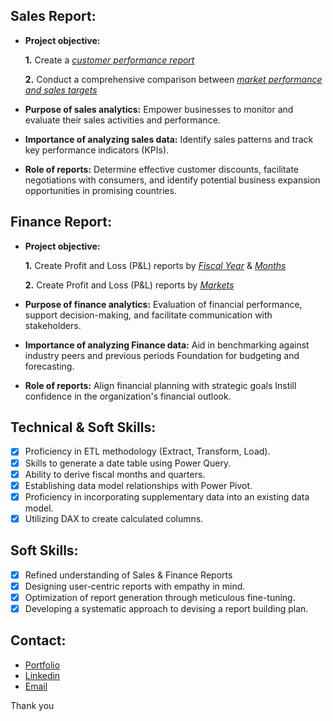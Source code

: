 ## Sales Report:


- **Project objective:** 

    **1.** Create a _[customer performance report](https://github.com/analystsaurabh/Excel-Projects/blob/55e718f98df2c518365b00167a475ef79e7d82e9/Customer%20Performance%20Report.pdf)_ 

    **2.** Conduct a comprehensive comparison between _[market performance and sales targets](https://github.com/analystsaurabh/Sales-and-Finance-Analytics/blob/55e718f98df2c518365b00167a475ef79e7d82e9/Market%20Performance%20vs%20Target.pdf)_

- **Purpose of sales analytics:** Empower businesses to monitor and evaluate their sales activities and performance.

- **Importance of analyzing sales data:** Identify sales patterns and track key performance indicators (KPIs).

- **Role of reports:** Determine effective customer discounts, facilitate negotiations with consumers, and identify potential business expansion opportunities in promising countries.


## Finance Report:

- **Project objective:** 

    **1.** Create Profit and Loss (P&L) reports by _[Fiscal Year](https://github.com/analystsaurabh/Excel-Projects/blob/8a5b7376e88c342b911cb389101b10d0a6e233de/P%26L%20by%20Fiscal%20Year.pdf)_ & _[Months](https://github.com/analystsaurabh/Excel-Projects/blob/55e718f98df2c518365b00167a475ef79e7d82e9/P%26L%20Statement%20by%20Months.pdf)_ 

   **2.** Create Profit and Loss (P&L) reports by _[Markets](https://github.com/analystsaurabh/Excel-Projects/blob/8a5b7376e88c342b911cb389101b10d0a6e233de/P%26L%20for%20Markets.pdf)_

- **Purpose of finance analytics:** Evaluation of financial performance, support decision-making, and facilitate communication with stakeholders.

- **Importance of analyzing Finance data:** Aid in benchmarking against industry peers and previous periods Foundation for budgeting and forecasting.

- **Role of reports:** Align financial planning with strategic goals Instill confidence in the organization's financial outlook.


## Technical & Soft Skills:
- [x]	Proficiency in ETL methodology (Extract, Transform, Load).
- [x]	Skills to generate a date table using Power Query.
- [x]	Ability to derive fiscal months and quarters.
- [x]	Establishing data model relationships with Power Pivot.
- [x]	Proficiency in incorporating supplementary data into an existing data model.
- [x]	Utilizing DAX to create calculated columns.

## Soft Skills:
- [x]	Refined understanding of Sales & Finance Reports
- [x]	Designing user-centric reports with empathy in mind.
- [x]	Optimization of report generation through meticulous fine-tuning.
- [x]	Developing a systematic approach to devising a report building plan.

## Contact: 
- [Portfolio](https://codebasics.io/portfolio/Saurabh-Chunekar)
- [Linkedin](https://www.linkedin.com/in/saurabhchunekar)
- [Email](mailto:designwithsaurabh@gmail.com)

Thank you
